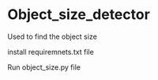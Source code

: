 # Object_size_detector

Used to find the object size
 
install requiremnets.txt file
 
Run object_size.py file
 
